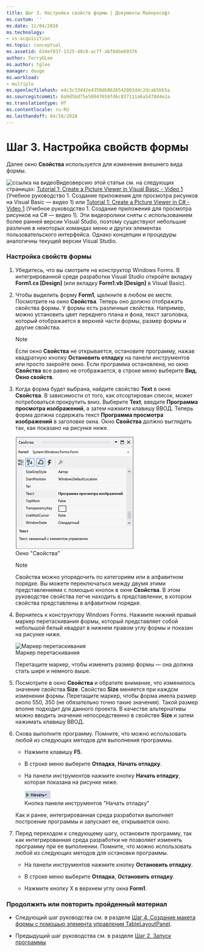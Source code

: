 ```yaml
---
title: Шаг 3. Настройка свойств формы | Документы Майкрософт
ms.custom: ''
ms.date: 11/04/2016
ms.technology:
- vs-acquisition
ms.topic: conceptual
ms.assetid: 634ef037-1525-48c8-ac7f-abf04be69376
author: TerryGLee
ms.author: tglee
manager: douge
ms.workload:
- multiple
ms.openlocfilehash: e4c3c33d42e4350db8626542001d4c2dcab5bb5a
ms.sourcegitcommit: 6a9d5bd75e50947659fd6c837111a6a547884e2a
ms.translationtype: HT
ms.contentlocale: ru-RU
ms.lasthandoff: 04/16/2018
---
```

# <a name="step-3-set-your-form-properties"></a>Шаг 3. Настройка свойств формы
Далее окно **Свойства** используется для изменения внешнего вида формы.  
  
 ![ссылка на видео](../data-tools/media/playvideo.gif "воспроизвести_видео")Видеоверсию этой статьи см. на следующих страницах: [Tutorial 1: Create a Picture Viewer in Visual Basic - Video 1](http://go.microsoft.com/fwlink/?LinkId=205209) (Учебное руководство 1. Создание приложения для просмотра рисунков на Visual Basic — видео 1) или [Tutorial 1: Create a Picture Viewer in C# - Video 1](http://go.microsoft.com/fwlink/?LinkId=205199) (Учебное руководство 1. Создание приложения для просмотра рисунков на C# — видео 1). Эти видеоролики сняты с использованием более ранней версии Visual Studio, поэтому существуют небольшие различия в некоторых командах меню и других элементах пользовательского интерфейса. Однако концепции и процедуры аналогичны текущей версии Visual Studio.  
  
### <a name="to-set-your-form-properties"></a>Настройка свойств формы  
  
1.  Убедитесь, что вы смотрите на конструктор Windows Forms. В интегрированной среде разработки Visual Studio откройте вкладку **Form1.cs [Design]** (или вкладку **Form1.vb [Design]** в Visual Basic).  
  
2.  Чтобы выделить форму **Form1**, щелкните в любом ее месте. Посмотрите на окно **Свойства**. Теперь оно должно отображать свойства формы. У формы есть различные свойства. Например, можно установить цвет переднего плана и фона, текст заголовка, который отображается в верхней части формы, размер формы и другие свойства.  
  
    > [!NOTE]
    >  Если окно **Свойства** не открывается, остановите программу, нажав квадратную кнопку **Остановить отладку** на панели инструментов или просто закройте окно. Если программа остановлена, но окно **Свойства** все равно не отображается, в строке меню выберите **Вид**, **Окно свойств**.  
  
3.  Когда форма будет выбрана, найдите свойство **Text** в окне **Свойства**. В зависимости от того, как отсортирован список, может потребоваться прокрутить вниз. Выберите **Text**, введите **Программа просмотра изображений**, а затем нажмите клавишу ВВОД.  Теперь форма должна содержать текст **Программа просмотра изображений** в заголовке окна. Окно **Свойства** должно выглядеть так, как показано на рисунке ниже.  
  
     ![Окно "Свойства"](../ide/media/express_edittextproperty.png "Express_EditTextProperty")  
Окно \"Свойства\"  
  
    > [!NOTE]
    >  Свойства можно упорядочить по категориям или в алфавитном порядке. Вы можете переключаться между двумя этими представлениями с помощью кнопок в окне **Свойства**. В этом руководстве свойства легче находить в представлении, в котором свойства представлены в алфавитном порядке.  
  
4.  Вернитесь к конструктору Windows Forms. Нажмите нижний правый маркер перетаскивания формы, который представляет собой небольшой белый квадрат в нижнем правом углу формы и показан на рисунке ниже.  
  
     ![Маркер перетаскивания](../ide/media/express_bottomrt_drag.png "Express_BottomRT_Drag")  
Маркер перетаскивания  
  
     Перетащите маркер, чтобы изменить размер формы — она должна стать шире и немного выше.  
  
5.  Посмотрите в окно **Свойства** и обратите внимание, что изменилось значение свойства **Size**. Свойство **Size** меняется при каждом изменении формы. Перетащите маркер, чтобы форма имела размер около 550, 350 (не обязательно точно такие значения). Такой размер вполне подходит для данного проекта. В качестве альтернативы можно вводить значения непосредственно в свойстве **Size** и затем нажимать клавишу ВВОД.  
  
6.  Снова выполните программу. Помните, что можно использовать любой из следующих методов для выполнения программы.  
  
    -   Нажмите клавишу **F5**.  
  
    -   В строке меню выберите **Отладка**, **Начать отладку**.  
  
    -   На панели инструментов нажмите кнопку **Начать отладку**, которая показана на рисунке ниже.  
  
         ![Кнопка "Начать отладку" на панели инструментов](../ide/media/express_icondebug.png "Express_IconDebug")  
Кнопка панели инструментов "Начать отладку"  
  
     Как и ранее, интегрированная среда разработки выполняет построение программы и запускает ее, открывается окно.  
  
7.  Перед переходом к следующему шагу, остановите программу, так как интегрированная среда разработки не позволяет изменять программу при ее выполнении. Помните, что можно использовать любой из следующих методов для остановки программы.  
  
    -   На панели инструментов нажмите кнопку **Остановить отладку**.  
  
    -   В строке меню выберите **Отладка**, **Остановить отладку**.  
  
    -   Нажмите кнопку X в верхнем углу окна **Form1**.  
  
### <a name="to-continue-or-review"></a>Продолжить или повторить пройденный материал  
  
-   Следующий шаг руководства см. в разделе [Шаг 4. Создание макета формы с помощью элемента управления TableLayoutPanel](../ide/step-4-lay-out-your-form-with-a-tablelayoutpanel-control.md).  
  
-   Предыдущий шаг руководства см. в разделе [Шаг 2. Запуск программы](../ide/step-2-run-your-program.md)